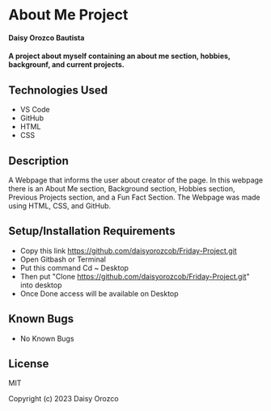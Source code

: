 #  About Me Project

#### Daisy Orozco Bautista

#### A project about myself containing an about me section, hobbies, backgrounf, and current projects.

## Technologies Used

* VS Code 
* GitHub
* HTML
* CSS

## Description

A Webpage that informs the user about creator of the page. In this webpage there is an About Me section, Background section, Hobbies section, Previous Projects section, and a Fun Fact Section. The Webpage was made using HTML, CSS, and GitHub.

## Setup/Installation Requirements

* Copy this link https://github.com/daisyorozcob/Friday-Project.git
* Open Gitbash or Terminal
* Put this command Cd ~ Desktop 
* Then put "Clone https://github.com/daisyorozcob/Friday-Project.git" into desktop
* Once Done access will be available on Desktop



## Known Bugs

* No Known Bugs

## License

MIT

Copyright (c) 2023 Daisy Orozco
